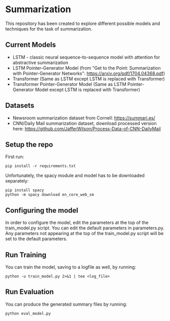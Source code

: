 # Summarization

This repository has been created to explore different possible models and techniques for the task of summarization.

## Current Models

- LSTM - classic neural sequence-to-sequence model with attention for abstractive summarization
- LSTM Pointer-Generator Model (from "Get to the Point: Summarization with Pointer-Generator Networks": https://arxiv.org/pdf/1704.04368.pdf)
- Transformer (Same as LSTM except LSTM is replaced with Transformer)
- Transformer Pointer-Generator Model (Same as LSTM Pointer-Generator Model except LSTM is replaced with Transformer)

## Datasets

- Newsroom summarization dataset from Cornell: https://summari.es/
- CNN/Daily Mail summarization dataset, download processed version here: https://github.com/JafferWilson/Process-Data-of-CNN-DailyMail

## Setup the repo

First run:

    pip install -r requirements.txt

Unfortunately, the spacy module and model has to be downloaded separately:

    pip install spacy
    python -m spacy download en_core_web_sm

## Configuring the model

In order to configure the model, edit the parameters at the top of the train_model.py script.  You can edit the default parameters in parameters.py.  Any parameters not appearing at the top of the train_model.py script will be set to the default parameters.

## Run Training

You can train the model, saving to a logfile as well, by running:

    python -u train_model.py 2>&1 | tee <log_file>

## Run Evaluation

You can produce the generated summary files by running:

    python eval_model.py
